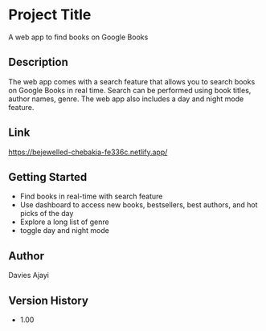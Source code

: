 # Project Title

A web app to find books on Google Books

## Description

The web app comes with a search feature that allows you to search books on Google Books in real time. Search can be performed using book titles, author names, genre. The web app also includes a day and night mode feature.

## Link

https://bejewelled-chebakia-fe336c.netlify.app/

## Getting Started

* Find books in real-time with search feature
* Use dashboard to access new books, bestsellers, best authors, and hot picks of the day
* Explore a long list of genre
* toggle day and night mode

## Author
Davies Ajayi


## Version History

* 1.00

